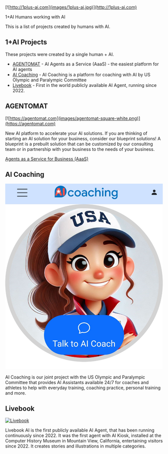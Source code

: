 [![http://1plus-ai.com](images/1plus-ai.jpg)](http://1plus-ai.com)

1+AI Humans working with AI 

This is a list of projects created by humans with AI. 

## 1+AI Projects

These projects were created by a single human + AI.

- [AGENTOMAT](https://agentomat.com) - AI Agents as a Service (AaaS) - the easiest platform for AI agents
- [AI Coaching](https://aicoaching.us) - AI Coaching is a platform for coaching with AI by US Olympic and Paralympic Committee 
- [Livebook](https://livebookai.com) - First in the world publicly available AI Agent, running since 2022.


## AGENTOMAT

[![https://agentomat.com](images/agentomat-square-white.png)](https://agentomat.com)

New AI platform to accelerate your AI solutions. If you are thinking of starting an AI solution for your business, consider our blueprint solutions! A blueprint is a prebuilt solution that can be customized by our consulting team or in partnership with your business to the needs of your business. 

[Agents as a Service for Business (AaaS)](https://agentomat.com)

## AI Coaching

[![AI Coaching](images/ai-coaching-thumbnail.jpg)](https://aicoaching.us)

AI Coaching is our joint project with the US Olympic and Paralympic Committee that provides AI Assistants available 24/7 for coaches and athletes to help with everyday training, coaching practice, personal training and more. 

## Livebook

[![Livebook](images/livebook.jpg)](https://livebookai.com)

Livebook AI is the first publicly available AI Agent, that has been running continuously since 2022. It was the first agent with AI Kiosk, installed at the Computer History Museum in Mountain View, California, entertaining visitors since 2022. It creates stories and illustrations in multiple categories.



